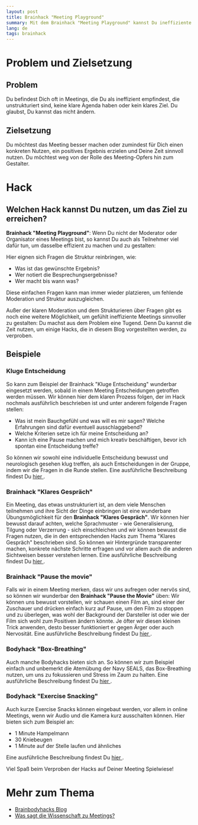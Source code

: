 ```yaml
---
layout: post
title: Brainhack "Meeting Playground"
summary: Mit dem Brainhack "Meeting Playground" kannst Du ineffiziente Meetings mal auf eine andere Weise nutzen und dabei auch noch Spaß haben und lernen.
lang: de
tags: brainhack
---
```


# Problem und Zielsetzung

## Problem
Du befindest Dich oft in Meetings, die Du als ineffizient empfindest, die unstrukturiert sind, keine klare Agenda haben oder kein klares Ziel. Du glaubst, Du kannst das nicht ändern.

## Zielsetzung
Du möchtest das Meeting besser machen oder zumindest für Dich einen konkreten Nutzen, ein positives Ergebnis erzielen und Deine Zeit sinnvoll nutzen. Du möchtest weg von der Rolle des Meeting-Opfers hin zum Gestalter.

# Hack

## Welchen Hack kannst Du nutzen, um das Ziel zu erreichen?
**Brainhack "Meeting Playground"**:
Wenn Du nicht der Moderator oder Organisator eines Meetings bist, so kannst Du auch als Teilnehmer viel dafür tun, um dasselbe effizient zu machen und zu gestalten:

Hier eignen sich Fragen die Struktur reinbringen, wie:
- Was ist das gewünschte Ergebnis?
- Wer notiert die Besprechungsergebnisse?
- Wer macht bis wann was?

Diese einfachen Fragen kann man immer wieder platzieren, um fehlende Moderation und Struktur auszugleichen.

Außer der klaren Moderation und dem Strukturieren über Fragen gibt es noch eine weitere Möglichkeit, um gefühlt ineffiziente Meetings sinnvoller zu gestalten:
Du machst aus dem Problem eine Tugend.
Denn Du kannst die Zeit nutzen, um einige Hacks, die in diesem Blog vorgestellten werden, zu verproben.

## Beispiele
### Kluge Entscheidung
So kann zum Beispiel der Brainhack "Kluge Entscheidung" wunderbar eingesetzt werden, sobald in einem Meeting Entscheidungen getroffen werden müssen.
Wir können hier dem klaren Prozess folgen, der im Hack nochmals ausführlich beschrieben ist und unter anderem folgende Fragen stellen:

- Was ist mein Bauchgefühl und was will es mir sagen? Welche Erfahrungen sind dafür eventuell ausschlaggebend?
- Welche Kriterien setze ich für meine Entscheidung an?
- Kann ich eine Pause machen und mich kreativ beschäftigen, bevor ich spontan eine Entscheidung treffe?

So können wir sowohl eine individuelle Entscheidung bewusst und neurologisch gesehen klug treffen, als auch Entscheidungen in der Gruppe, indem wir die Fragen in die Runde stellen.
Eine ausführliche Beschreibung findest Du [hier ](https://brainbodyhacks.github.io/2024/01/08/kluge-entscheidung/).

### Brainhack "Klares Gespräch"
Ein Meeting, das etwas unstrukturiert ist, an dem viele Menschen teilnehmen und ihre Sicht der Dinge einbringen ist eine wunderbare Übungsmöglichkeit für den **Brainhack "Klares Gespräch"**. Wir können hier bewusst darauf achten, welche Sprachmuster - wie Generalisierung, Tilgung oder Verzerrung - sich einschleichen und wir können bewusst die Fragen nutzen, die in den entsprechenden Hacks zum Thema "Klares Gespräch" beschrieben sind. So können wir Hintergründe transparenter machen, konkrete nächste Schritte erfragen und vor allem auch die anderen Sichtweisen besser verstehen lernen.
Eine ausführliche Beschreibung findest Du [hier ](https://brainbodyhacks.github.io/2024/01/21/klares-gespr%C3%A4ch-teil-1/).

### Brainhack "Pause the movie"
Falls wir in einem Meeting merken, dass wir uns aufregen oder nervös sind, so können wir wunderbar den **Brainhack "Pause the Movie"** üben:
Wir können uns bewusst vorstellen, wir schauen einen Film an, sind einer der Zuschauer und drücken einfach kurz auf Pause, um den Film zu stoppen und zu überlegen, was wohl der Background der Darsteller ist oder wie der Film sich wohl zum Positiven ändern könnte. Je öfter wir diesen kleinen Trick anwenden, desto besser funktioniert er gegen Ärger oder auch Nervosität.
Eine ausführliche Beschreibung findest Du [hier ](https://brainbodyhacks.github.io/2024/01/06/brain-hack-pause-the-movie/).

### Bodyhack "Box-Breathing"
Auch manche Bodyhacks bieten sich an. So können wir zum Beispiel einfach und unbemerkt die Atemübung der Navy SEALS, das Box-Breathing nutzen, um uns zu fokussieren und Stress im Zaum zu halten.
Eine ausführliche Beschreibung findest Du [hier ](https://brainbodyhacks.github.io/2024/01/20/box-breathing/).

### Bodyhack "Exercise Snacking"
Auch kurze Exercise Snacks können eingebaut werden, vor allem in online Meetings, wenn wir Audio und die Kamera kurz ausschalten können. Hier bieten sich zum Beispiel an:
- 1 Minute Hampelmann
- 30 Kniebeugen
- 1 Minute auf der Stelle laufen und ähnliches

Eine ausführliche Beschreibung findest Du [hier ](https://brainbodyhacks.github.io/2024/01/09/bodyhack-exercise-snacking/).

Viel Spaß beim Verproben der Hacks auf Deiner Meeting Spielwiese!

# Mehr zum Thema
- [Brainbodyhacks Blog](/blog/)
- [Was sagt die Wissenschaft zu Meetings?](https://www.betterwork.uni-hamburg.de/podcasts/was-sagt-wissenschaft-zu-meetings.html)
